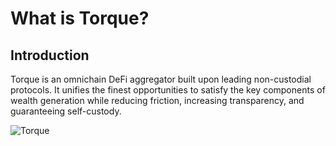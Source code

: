# What is Torque?

## Introduction

Torque is an omnichain DeFi aggregator built upon leading non-custodial protocols. It unifies the finest opportunities to satisfy the key components of wealth generation while reducing friction, increasing transparency, and guaranteeing self-custody.

![Torque](/gitbook/assets/torque-system.png)
